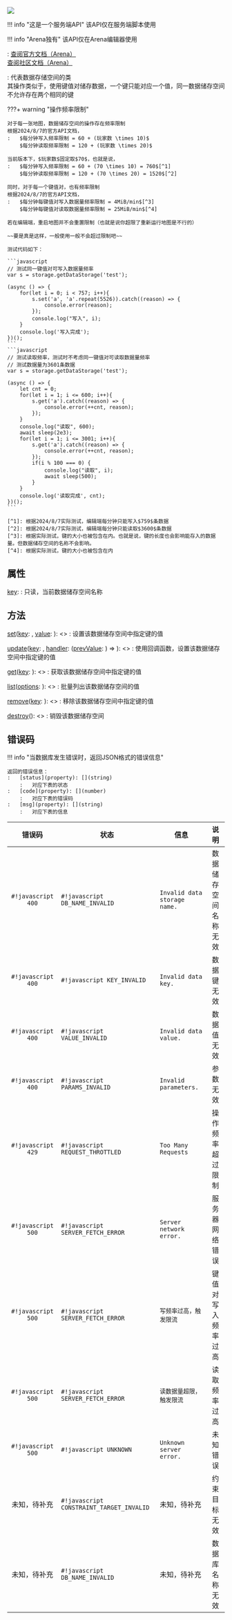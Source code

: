 <a href="https://github.com/qndm"><img src="https://img.shields.io/badge/%E8%B4%A1%E7%8C%AE%E8%80%85-qndm-blue"></img></a>

!!! info "这是一个服务端API"
    该API仅在服务端脚本使用

!!! info "Arena独有"
    该API仅在Arena编辑器使用

:   [查阅官方文档（Arena）](https://box3.yuque.com/staff-khn556/wupvz3/yifnc28uw0e9d8hl)  
    [查阅社区文档（Arena）](https://www.yuque.com/box3lab/api/dwqtzys3uh6ksnnt)

:   代表数据存储空间的类  
    其操作类似于[](Map)，使用键值对储存数据，一个键只能对应一个值，同一数据储存空间不允许存在两个相同的键

???+ warning "操作频率限制"

    对于每一张地图，数据储存空间的操作存在频率限制
    根据2024/8/7的官方API文档，  
    :   $每分钟写入频率限制 = 60 + (玩家数 \times 10)$  
        $每分钟读取频率限制 = 120 + (玩家数 \times 20)$

    当前版本下，$玩家数$固定取$70$，也就是说，
    :   $每分钟写入频率限制 = 60 + (70 \times 10) = 760$[^1]  
        $每分钟读取频率限制 = 120 + (70 \times 20) = 1520$[^2]

    同时，对于每一个键值对，也有频率限制
    根据2024/8/7的官方API文档，  
    :   $每分钟每键值对写入数据量频率限制 = 4MiB/min$[^3]  
        $每分钟每键值对读取数据量频率限制 = 25MiB/min$[^4]

    若在编辑端，重启地图并不会重置限制（也就是说你超限了重新运行地图是不行的）

    ~~要是真是这样，一般使用一般不会超过限制吧~~

    测试代码如下：

    ```javascript
    // 测试同一键值对可写入数据量频率
    var s = storage.getDataStorage('test');

    (async () => {
        for(let i = 0; i < 757; i++){
            s.set('a', 'a'.repeat(5526)).catch((reason) => {
                console.error(reason);
            });
            console.log("写入", i);
        }
        console.log('写入完成');
    })();
    ```
    ```javascript
    // 测试读取频率，测试时不考虑同一键值对可读取数据量频率
    // 测试数据量为3601条数据
    var s = storage.getDataStorage('test');

    (async () => {
        let cnt = 0;
        for(let i = 1; i <= 600; i++){
            s.get('a').catch((reason) => {
                console.error(++cnt, reason);
            });
        }
        console.log("读取", 600);
        await sleep(2e3);
        for(let i = 1; i <= 3001; i++){
            s.get('a').catch((reason) => {
                console.error(++cnt, reason);
            });
            if(i % 100 === 0) {
                console.log("读取", i);
                await sleep(500);
            }
        }
        console.log('读取完成', cnt);
    })();
    ```

    [^1]: 根据2024/8/7实际测试，编辑端每分钟只能写入$759$条数据
    [^2]: 根据2024/8/7实际测试，编辑端每分钟只能读取$3600$条数据
    [^3]: 根据实际测试，键的大小也被包含在内。也就是说，键的长度也会影响能存入的数据量。但数据储存空间的名称不会影响。
    [^4]: 根据实际测试，键的大小也被包含在内

## 属性
[key](readonly): [](string)
:   只读，当前数据储存空间名称

## 方法
[set](method)([key](arg): [](string), [value](arg): [](JSONValue)): [](Promise)<[](void)>
:   设置该数据储存空间中指定键的值

[update](method)([key](arg): [](string), [handler](callbackArg): ([prevValue](arg): [](ReturnValue)) => [](JSONValue)): [](Promise)<[](void)>
:   使用回调函数，设置该数据储存空间中指定键的值

[get](method)([key](arg): [](string)): [](Promise)<[](ReturnValue)>
:   获取该数据储存空间中指定键的值

[list](method)([options](arg): [](ListPageOptions)): [](Promise)<[](QueryList)>
:   批量列出该数据储存空间的值

[remove](method)([key](arg): [](string)): [](Promise)<[](ReturnValue)>
:   移除该数据储存空间中指定键的值

[destroy](hiddenMethod)(): [](Promise)<[](void)>
:   销毁该数据储存空间


## 错误码
!!! info "当数据库发生错误时，返回JSON格式的错误信息"

    返回的错误信息：
    :   [status](property): [](string) 
        :   对应下表的状态
    :   [code](property): [](number) 
        :   对应下表的错误码
    :   [msg](property): [](string) 
        :   对应下表的信息

| 错误码 | 状态 | 信息 | 说明 |
| :-: | - | - | :-: |
| `#!javascript 400` | `#!javascript DB_NAME_INVALID` | `Invalid data storage name.` | 数据储存空间名称无效 |
| `#!javascript 400` | `#!javascript KEY_INVALID` | `Invalid data key.` | 数据键无效 |
| `#!javascript 400` | `#!javascript VALUE_INVALID` | `Invalid data value.` | 数据值无效 |
| `#!javascript 400` | `#!javascript PARAMS_INVALID` | `Invalid parameters.` | 参数无效 |
| `#!javascript 429` | `#!javascript REQUEST_THROTTLED` | `Too Many Requests` | 操作频率超过限制 |
| `#!javascript 500` | `#!javascript SERVER_FETCH_ERROR` | `Server network error.` | 服务器网络错误 |
| `#!javascript 500` | `#!javascript SERVER_FETCH_ERROR` | `写频率过高，触发限流` | 键值对写入频率过高 |
| `#!javascript 500` | `#!javascript SERVER_FETCH_ERROR` | `读数据量超限，触发限流` | 读取频率过高 |
| `#!javascript 500` | `#!javascript UNKNOWN` | `Unknown server error.` | 未知错误 |
| 未知，待补充 | `#!javascript CONSTRAINT_TARGET_INVALID` | 未知，待补充 | 约束目标无效 |
| 未知，待补充 | `#!javascript DB_NAME_INVALID` | 未知，待补充 | 数据库名称无效 |